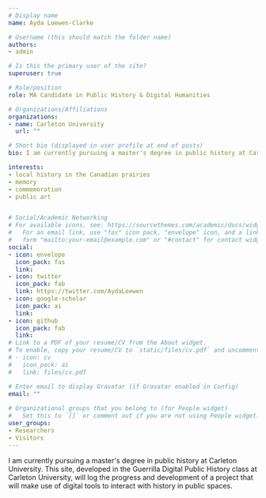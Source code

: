```yaml
---
# Display name
name: Ayda Loewen-Clarke

# Username (this should match the folder name)
authors:
- admin

# Is this the primary user of the site?
superuser: true

# Role/position
role: MA Candidate in Public History & Digital Humanities 

# Organizations/Affiliations
organizations:
- name: Carleton University
  url: ""

# Short bio (displayed in user profile at end of posts)
bio: I am currently pursuing a master's degree in public history at Carleton University. This site, developed in the Guerrilla Digital Public History class at Carleton University, will log the progress and development of a project that will make use of digital tools to interact with history in public spaces. 

interests:
- local history in the Canadian prairies
- memory
- commemoration
- public art 


# Social/Academic Networking
# For available icons, see: https://sourcethemes.com/academic/docs/widgets/#icons
#   For an email link, use "fas" icon pack, "envelope" icon, and a link in the
#   form "mailto:your-email@example.com" or "#contact" for contact widget.
social:
- icon: envelope
  icon_pack: fas
  link: 
- icon: twitter
  icon_pack: fab
  link: https://twitter.com/AydaLoewen
- icon: google-scholar
  icon_pack: ai
  link: 
- icon: github
  icon_pack: fab
  link:
# Link to a PDF of your resume/CV from the About widget.
# To enable, copy your resume/CV to `static/files/cv.pdf` and uncomment the lines below.  
# - icon: cv
#   icon_pack: ai
#   link: files/cv.pdf

# Enter email to display Gravatar (if Gravatar enabled in Config)
email: ""
  
# Organizational groups that you belong to (for People widget)
#   Set this to `[]` or comment out if you are not using People widget.  
user_groups:
- Researchers
- Visitors
---
```


I am currently pursuing a master's degree in public history at Carleton University. This site, developed in the Guerrilla Digital Public History class at Carleton University, will log the progress and development of a project that will make use of digital tools to interact with history in public spaces.
